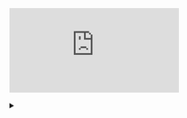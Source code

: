 ![Test diag2](https://raw.githubusercontent.com/1gog/kvm_ansible/master/ANSIBLE.md)
<details>
<summary></summary>
ansible_class
/**
*@opt commentname
*@note  some note
*/
class Structural{}

/**
*@opt all
*@note Class
*/
class Counter extends Structural {
        static public int counter;
        public int getCounter();
}
class RunningCounter extends Counter{}
ansible_class
</details>